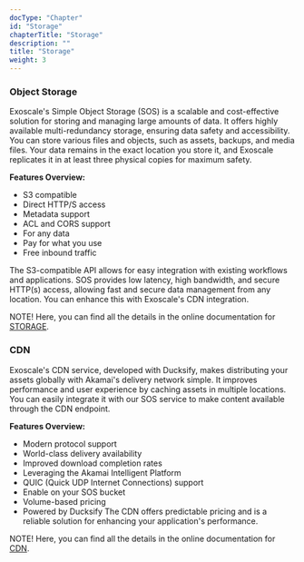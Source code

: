 ```yaml
---
docType: "Chapter"
id: "Storage"
chapterTitle: "Storage"
description: ""
title: "Storage"
weight: 3
---
```



### Object Storage
Exoscale's Simple Object Storage (SOS) is a scalable and cost-effective solution for storing and managing large amounts of data. It offers highly available multi-redundancy storage, ensuring data safety and accessibility. You can store various files and objects, such as assets, backups, and media files. Your data remains in the exact location you store it, and Exoscale replicates it in at least three physical copies for maximum safety.

**Features Overview:**

- S3 compatible
- Direct HTTP/S access
- Metadata support
- ACL and CORS support
- For any data
- Pay for what you use
- Free inbound traffic

The S3-compatible API allows for easy integration with existing workflows and applications. SOS provides low latency, high bandwidth, and secure HTTP(s) access, allowing fast and secure data management from any location. You can enhance this with Exoscale's CDN integration.

NOTE! Here, you can find all the details in the online documentation for [STORAGE](https://community.exoscale.com/product/storage/).

### CDN
Exoscale's CDN service, developed with Ducksify, makes distributing your assets globally with Akamai's delivery network simple. It improves performance and user experience by caching assets in multiple locations. You can easily integrate it with our SOS service to make content available through the CDN endpoint.

**Features Overview:**

- Modern protocol support
- World-class delivery availability
- Improved download completion rates
- Leveraging the Akamai Intelligent Platform
- QUIC (Quick UDP Internet Connections) support
- Enable on your SOS bucket
- Volume-based pricing
- Powered by Ducksify
The CDN offers predictable pricing and is a reliable solution for enhancing your application's performance.

NOTE! Here, you can find all the details in the online documentation for [CDN](https://community.exoscale.com/product/networking/cdn/).